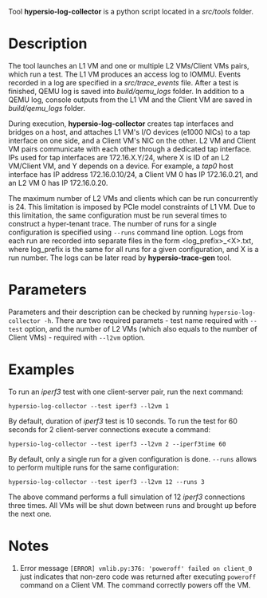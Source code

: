 Tool **hypersio-log-collector** is a python script located in a *src/tools* folder.

# Description

The tool launches an L1 VM and one or multiple L2 VMs/Client VMs pairs, which run a test. The L1 VM produces an access log to IOMMU.
Events recorded in a log are specified in a *src/trace_events* file. After a test is finished, QEMU log is saved into *build/qemu_logs* folder.
In addition to a QEMU log, console outputs from the L1 VM and the Client VM are saved in *build/qemu_logs* folder.

During execution, **hypersio-log-collector** creates tap interfaces and bridges on a host,
and attaches L1 VM's I/O devices (e1000 NICs) to a tap interface on one side, and a Client VM's NIC on the other. L2 VM and Client VM pairs
communicate with each other through a dedicated tap interface. IPs used for tap interfaces are 172.16.X.Y/24,
where X is ID of an L2 VM/Client VM, and Y depends on a device. For example, a *tap0* host interface has IP address 172.16.0.10/24,
a Client VM 0 has IP 172.16.0.21, and an L2 VM 0 has IP 172.16.0.20.

The maximum number of L2 VMs and clients which can be run concurrently is 24. This limitation is imposed by PCIe model constraints of L1 VM.
Due to this limitation, the same configuration must be run several times to construct a hyper-tenant trace. The number of runs for a single configuration is specified using `--runs` command line option. Logs from each run are recorded into separate files in the form <log_prefix>_\<X\>.txt, where log_prefix is the same for all runs for a given configuration, and X is a run number. The logs can be later read by **hypersio-trace-gen** tool.

# Parameters
Parameters and their description can be checked by running `hypersio-log-collector -h`. There are two required paramets - test name
required with `--test` option, and the number of L2 VMs (which also equals to the number of Client VMs) - required with `--l2vm` option.

# Examples
To run an *iperf3* test with one client-server pair, run the next command:
```
hypersio-log-collector --test iperf3 --l2vm 1
```
By default, duration of *iperf3* test is 10 seconds. To run the test for 60 seconds for 2 client-server connections execute a command:
```
hypersio-log-collector --test iperf3 --l2vm 2 --iperf3time 60
```
By default, only a single run for a given configuration is done. `--runs` allows to perform multiple runs for the same configuration:
```
hypersio-log-collector --test iperf3 --l2vm 12 --runs 3
```
The above command performs a full simulation of 12 *iperf3* connections three times. All VMs will be shut down between runs and brought up before the next one.

# Notes
1. Error message `[ERROR] vmlib.py:376: 'poweroff' failed on client_0` just indicates that non-zero code was returned
after executing `poweroff` command on a Client VM. The command correctly powers off the VM.

